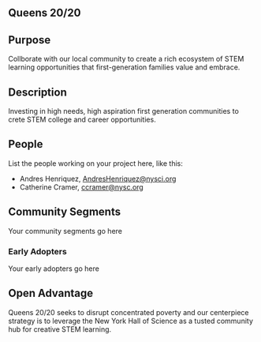 
## Queens 20/20


## Purpose
Collborate with our local community to create a rich ecosystem of STEM learning opportunities that first-generation families value and embrace.

## Description 
Investing in high needs, high aspiration first generation communities to crete STEM college and career opportunities.

## People
List the people working on your project here, like this:
- Andres Henriquez, [AndresHenriquez@nysci.org ](https://github.com/AHenriquez96)
- Catherine Cramer, ccramer@nysc.org

## Community Segments 
Your community segments go here
  ### Early Adopters
  Your early adopters go here

## Open Advantage
Queens 20/20 seeks to disrupt concentrated poverty and our centerpiece strategy is to leverage the New York Hall of Science as a tusted community hub for creative STEM learning.
